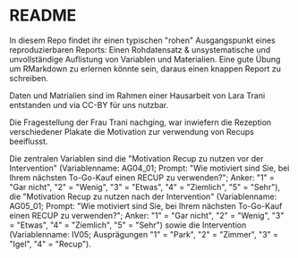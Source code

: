 # README

In diesem Repo findet ihr einen typischen "rohen" Ausgangspunkt eines reproduzierbaren Reports: Einen Rohdatensatz & unsystematische und unvollständige Auflistung von Variablen und Materialien. Eine gute Übung um RMarkdown zu erlernen könnte sein, daraus einen knappen Report zu schreiben.

Daten und Matrialien sind im Rahmen einer Hausarbeit von Lara Trani entstanden und via CC-BY für uns nutzbar.

Die Fragestellung der Frau Trani nachging, war inwiefern die Rezeption verschiedener Plakate die Motivation zur verwendung von Recups beeiflusst.

Die zentralen Variablen sind die "Motivation Recup zu nutzen vor der Intervention" (Variablenname: AG04_01; Prompt: "Wie motiviert sind Sie, bei Ihrem nächsten To-Go-Kauf einen RECUP zu verwenden?"; Anker: "1" = "Gar nicht", "2" = "Wenig", "3" = "Etwas", "4" = "Ziemlich", "5" = "Sehr"), die "Motivation Recup zu nutzen nach der Intervention" (Variablenname: AG05_01; Prompt: "Wie motiviert sind Sie, bei Ihrem nächsten To-Go-Kauf einen RECUP zu verwenden?"; Anker: "1" = "Gar nicht", "2" = "Wenig", "3" = "Etwas", "4" = "Ziemlich", "5" = "Sehr") sowie die Intervention (Variablenname: IV05; Ausprägungen "1" = "Park", "2" = "Zimmer", "3" = "Igel", "4" = "Recup"). 
